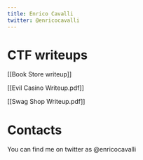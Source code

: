 ```yaml
---
title: Enrico Cavalli
twitter: @enricocavalli
---
```

# CTF writeups

[[Book Store writeup]]

[[Evil Casino Writeup.pdf]]

[[Swag Shop Writeup.pdf]]


# Contacts

You can find me on twitter as @enricocavalli